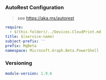 ### AutoRest Configuration

> see https://aka.ms/autorest

``` yaml
require:
  - $(this-folder)/../Devices.CloudPrint.md
title: $(service-name)
subject-prefix: ''
prefix: MgBeta
namespace: Microsoft.Graph.Beta.PowerShell
```

### Versioning

``` yaml
module-version: 1.9.6
```

